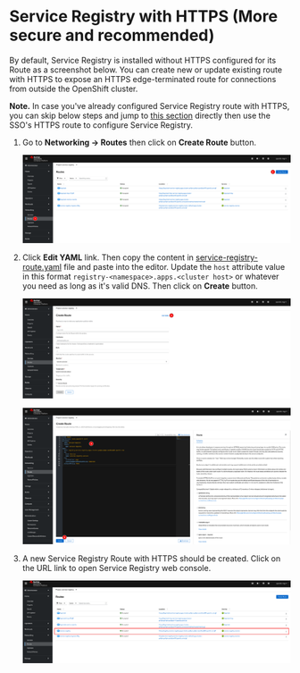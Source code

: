 # Service Registry with HTTPS (More secure and recommended)

By default, Service Registry is installed without HTTPS configured for its Route as a screenshot below. You can create new or update existing route with HTTPS to expose an HTTPS edge-terminated route for connections from outside the OpenShift cluster.

**Note.** In case you've already configured Service Registry route with HTTPS, you can skip below steps and jump to [this section](security-8.md) directly then use the SSO's HTTPS route to configure Service Registry.

1. Go to **Networking -> Routes** then click on **Create Route** button.

   ![Service Registry Authn & Authz](../../images/service-registry-authn-authz-10.png)

2. Click **Edit YAML** link. Then copy the content in [service-registry-route.yaml](../../manifest/service-registry-route.yaml) file and paste into the editor. Update the `host` attribute value in this format `registry-<namespace>.apps.<cluster host>` or whatever you need as long as it's valid DNS. Then click on **Create** button.

   ![Service Registry Authn & Authz](../../images/service-registry-authn-authz-11.png)

   ![Service Registry Authn & Authz](../../images/service-registry-authn-authz-12.png)

3. A new Service Registry Route with HTTPS should be created. Click on the URL link to open Service Registry web console.

   ![Service Registry Authn & Authz](../../images/service-registry-authn-authz-13.png)

